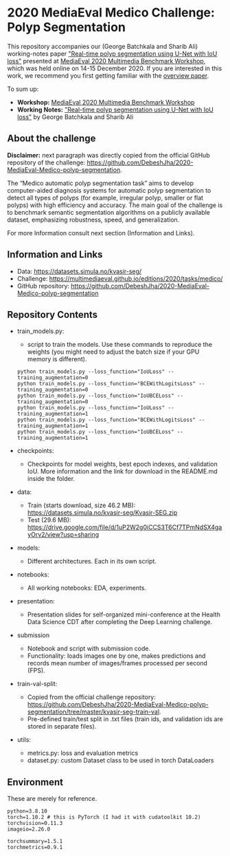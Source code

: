 # 2020 MediaEval Medico Challenge: Polyp Segmentation

This repository accompanies our (George Batchkala and Sharib Ali) working-notes paper ["Real-time polyp segmentation using U-Net with IoU loss"](http://ceur-ws.org/Vol-2882/paper30.pdf) presented at [MediaEval 2020
Multimedia Benchmark Workshop](https://eigen.no), which was held online on 14-15 December 2020. If you are interested in this work, we recommend you first getting familiar with the [overview paper](http://ceur-ws.org/Vol-2882/paper1.pdf).

To sum up:
* **Workshop:** [MediaEval 2020 Multimedia Benchmark Workshop](https://eigen.no)
* **Working Notes:** ["Real-time polyp segmentation using U-Net with IoU loss"](http://ceur-ws.org/Vol-2882/paper30.pdf) by George Batchkala and Sharib Ali

## About the challenge
**Disclaimer:** next paragraph was directly copied from the official GitHub repository of the challenge: https://github.com/DebeshJha/2020-MediaEval-Medico-polyp-segmentation.

The “Medico automatic polyp segmentation task” aims to develop computer-aided diagnosis systems for automatic polyp segmentation to detect all types of polyps (for example, irregular polyp, smaller or flat polyps) with high efficiency and accuracy. The main goal of the challenge is to benchmark semantic segmentation algorithms on a publicly available dataset, emphasizing robustness, speed, and generalization.

For more Information consult next section (Information and Links).

## Information and Links

- Data: https://datasets.simula.no/kvasir-seg/
- Challenge: https://multimediaeval.github.io/editions/2020/tasks/medico/
- GitHub repository: https://github.com/DebeshJha/2020-MediaEval-Medico-polyp-segmentation

## Repository Contents

- train_models.py:
    - script to train the models. Use these commands to reproduce the weights (you might need to adjust the batch size if your GPU memory is different).
    ```shell
    python train_models.py --loss_function="IoULoss" --training_augmentation=0
    python train_models.py --loss_function="BCEWithLogitsLoss" --training_augmentation=0
    python train_models.py --loss_function="IoUBCELoss" --training_augmentation=0
    python train_models.py --loss_function="IoULoss" --training_augmentation=1
    python train_models.py --loss_function="BCEWithLogitsLoss" --training_augmentation=1
    python train_models.py --loss_function="IoUBCELoss" --training_augmentation=1
    ```

- checkpoints:
    - Checkpoints for model weights, best epoch indexes, and validation IoU. More information and the link for download in the README.md inside the folder.

- data:
    - Train (starts download, size 46.2 MB): https://datasets.simula.no/kvasir-seg/Kvasir-SEG.zip
    - Test (29.6 MB): https://drive.google.com/file/d/1uP2W2g0iCCS3T6Cf7TPmNdSX4gayOrv2/view?usp=sharing

- models:
    - Different architectures. Each in its own script.

- notebooks:
    - All working notebooks: EDA, experiments.

- presentation:
    - Presentation slides for self-organized mini-conference at the Health Data Science CDT after completing the Deep Learning challenge.

- submission
    - Notebook and script with submission code.
    - Functionality: loads images one by one, makes predictions and records mean number of images/frames processed per second (FPS).

- train-val-split:
    - Copied from the official challenge repository: https://github.com/DebeshJha/2020-MediaEval-Medico-polyp-segmentation/tree/master/kvasir-seg-train-val.
    - Pre-defined train/test split in .txt files (train ids, and validation ids are stored in separate files).

- utils:
    - metrics.py: loss and evaluation metrics
    - dataset.py: custom Dataset class to be used in torch DataLoaders

## Environment

These are merely for reference.

```
python=3.8.10
torch=1.10.2 # this is PyTorch (I had it with cudatoolkit 10.2)
torchvision=0.11.3
imageio=2.26.0

torchsummary=1.5.1
torchmetrics=0.9.1
```